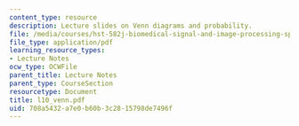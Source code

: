 ```yaml
---
content_type: resource
description: Lecture slides on Venn diagrams and probability.
file: /media/courses/hst-582j-biomedical-signal-and-image-processing-spring-2007/708a5432a7e0b60b3c2815798de7496f_l10_venn.pdf
file_type: application/pdf
learning_resource_types:
- Lecture Notes
ocw_type: OCWFile
parent_title: Lecture Notes
parent_type: CourseSection
resourcetype: Document
title: l10_venn.pdf
uid: 708a5432-a7e0-b60b-3c28-15798de7496f
---
```

